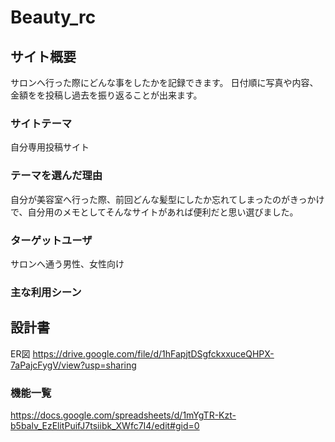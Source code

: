 # Beauty_rc

## サイト概要
サロンへ行った際にどんな事をしたかを記録できます。
日付順に写真や内容、金額をを投稿し過去を振り返ることが出来ます。

### サイトテーマ
自分専用投稿サイト

### テーマを選んだ理由
自分が美容室へ行った際、前回どんな髪型にしたか忘れてしまったのがきっかけで、自分用のメモとしてそんなサイトがあれば便利だと思い選びました。

### ターゲットユーザ
サロンへ通う男性、女性向け

### 主な利用シーン


## 設計書
ER図
https://drive.google.com/file/d/1hFapjtDSgfckxxuceQHPX-7aPajcFygV/view?usp=sharing
### 機能一覧
https://docs.google.com/spreadsheets/d/1mYgTR-Kzt-b5balv_EzElitPuifJ7tsiibk_XWfc7I4/edit#gid=0

